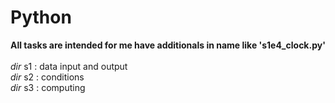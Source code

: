 # Python
**All tasks are intended for me have additionals in name like 's1e4_clock.py'**\
\
_dir_ s1 : data input and output\
_dir_ s2 : conditions\
_dir_ s3 : computing
